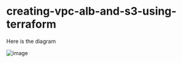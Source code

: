 # creating-vpc-alb-and-s3-using-terraform

Here is the diagram 

![image](https://github.com/k-gopi-krishna/creating-vpc-alb-and-s3-using-terraform/assets/119429981/8267f066-e7e8-4d2d-8d2d-46b79f139a5a)

